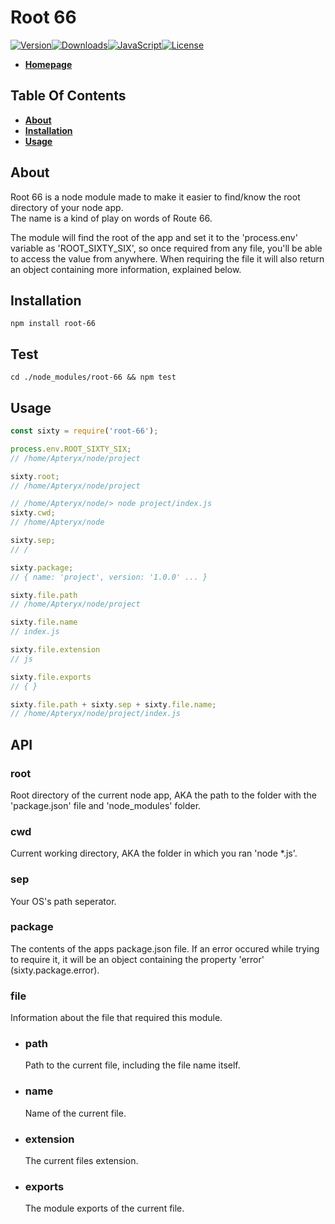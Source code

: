 # Root 66

[![Version][version-image]][github-url][![Downloads][downloads-image]][npm-url][![JavaScript][javascript-image]][github-url][![License][license-image]][license-url]

- [**Homepage**](https://www.apteryx.xyz/npm/root-66)

## Table Of Contents

- [**About**](#about)
- [**Installation**](#installation)
- [**Usage**](#usage)

## About

Root 66 is a node module made to make it easier to find/know the root directory of your node app.<br>
The name is a kind of play on words of Route 66.

The module will find the root of the app and set it to the 'process.env' variable as 'ROOT_SIXTY_SIX', so once required from any file, you'll be able to access the value from anywhere. When requiring the file it will also return an object containing more information, explained below.

## Installation

```npm install root-66```

## Test

```cd ./node_modules/root-66 && npm test```

## Usage

```js
const sixty = require('root-66');

process.env.ROOT_SIXTY_SIX;
// /home/Apteryx/node/project

sixty.root;
// /home/Apteryx/node/project

// /home/Apteryx/node/> node project/index.js
sixty.cwd;
// /home/Apteryx/node

sixty.sep;
// /

sixty.package;
// { name: 'project', version: '1.0.0' ... }

sixty.file.path
// /home/Apteryx/node/project

sixty.file.name
// index.js

sixty.file.extension
// js

sixty.file.exports
// { }

sixty.file.path + sixty.sep + sixty.file.name;
// /home/Apteryx/node/project/index.js
```

## API

### root
Root directory of the current node app, AKA the path to the folder with the 'package.json' file and 'node_modules' folder.

### cwd
Current working directory, AKA the folder in which you ran 'node *.js'.

### sep
Your OS's path seperator.

### package
The contents of the apps package.json file. If an error occured while trying to require it, it will be an object containing the property 'error' (sixty.package.error).

### file
Information about the file that required this module.

- ### path
    Path to the current file, including the file name itself.

- ### name
    Name of the current file.

- ### extension
    The current files extension.

- ### exports
    The module exports of the current file.


[version-image]: https://img.shields.io/github/package-json/v/apteryxxyz/root-66?logo=github
[downloads-image]: https://img.shields.io/npm/dt/root-66?logo=npm
[javascript-image]: https://img.shields.io/github/languages/top/apteryxxyz/root-66?logo=github
[license-image]: https://img.shields.io/npm/l/root-66?logo=github

[npm-url]: https://npmjs.com/package/root-66
[license-url]: https://github.com/apteryxxyz/root-66/blob/main/LICENSE
[github-url]: https://github.com/apteryxxyz/root-66/
